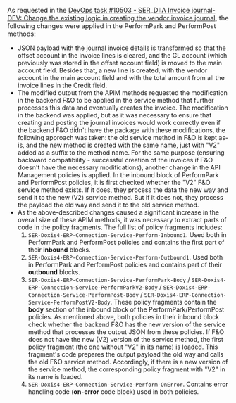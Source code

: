 <span style="font-size:11pt; font-weight: normal">As requested in the [DevOps task #10503 - SER_DIIA Invoice journal-DEV: Change the existing logic in creating the vendor invoice journal](https://ad365o.visualstudio.com/Planning/_workitems/edit/10503), the following changes were applied in the PerformPark and PerformPost methods:
- JSON payload with the journal invoice details is transformed so that the offset account in the invoice lines is cleared, and the GL account (which previously was stored in the offset account field) is moved to the main account field. Besides that, a new line is created, with the vendor account in the main account field and with the total amount from all the invoice lines in the Credit field.
- The modified output from the APIM methods requested the modification in the backend F&O to be applied in the service method that further processes this data and eventually creates the invoice. The modification in the backend was applied, but as it was necessary to ensure that creating and posting the journal invoices would work correctly even if the backend F&O didn't have the package with these modifications, the following approach was taken: the old service method in F&O is kept as-is, and the new method is created with the same name, just with "V2" added as a suffix to the method name. For the same purpose (ensuring backward compatibility - successful creation of the invoices if F&O doesn't have the necessary modifications), another change in the API Management policies is applied. In the inbound block of PerformPark and PerformPost policies, it is first checked whether the "V2" F&O service method exists. If it does, they process the data the new way and send it to the new (V2) service method. But if it does not, they process the payload the old way and send it to the old service method.
- As the above-described changes caused a significant increase in the overall size of these APIM methods, it was necessary to extract parts of code in the policy fragments. The full list of policy fragments includes:
  1. `SER-Doxis4-ERP-Connection-Service-Perform-Inbound1`. Used both in PerformPark and PerformPost policies and contains the first part of their **inbound** blocks.
  2. `SER-Doxis4-ERP-Connection-Service-Perform-Outbound1`. Used both in PerformPark and PerformPost policies and contains part of their **outbound** blocks.
  3. `SER-Doxis4-ERP-Connection-Service-PerformPark-Body` / `SER-Doxis4-ERP-Connection-Service-PerformParkV2-Body` / `SER-Doxis4-ERP-Connection-Service-PerformPost-Body` / `SER-Doxis4-ERP-Connection-Service-PerformPostV2-Body`. These policy fragments contain the **body** section of the inbound block of the PerformPark/PerformPost policies. As mentioned above, both policies in their inbound block check whether the backend F&O has the new version of the service method that processes the output JSON from these policies. If F&O does not have the new (V2) version of the service method, the first policy fragment (the one without "V2" in its name) is loaded. This fragment's code prepares the output payload the old way and calls the old F&O service method. Accordingly, if there is a new version of the service method, the corresponding policy fragment with "V2" in its name is loaded.
  4. `SER-Doxis4-ERP-Connection-Service-Perform-OnError`. Contains error handling code (**on-error** code block) used in both policies.